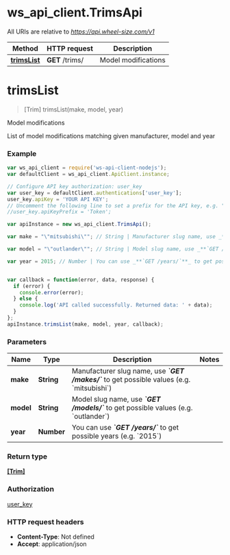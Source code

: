 # ws_api_client.TrimsApi

All URIs are relative to *https://api.wheel-size.com/v1*

Method | HTTP request | Description
------------- | ------------- | -------------
[**trimsList**](TrimsApi.md#trimsList) | **GET** /trims/ | Model modifications


<a name="trimsList"></a>
# **trimsList**
> [Trim] trimsList(make, model, year)

Model modifications

List of model modifications matching given manufacturer, model and year

### Example
```javascript
var ws_api_client = require('ws-api-client-nodejs');
var defaultClient = ws_api_client.ApiClient.instance;

// Configure API key authorization: user_key
var user_key = defaultClient.authentications['user_key'];
user_key.apiKey = 'YOUR API KEY';
// Uncomment the following line to set a prefix for the API key, e.g. "Token" (defaults to null)
//user_key.apiKeyPrefix = 'Token';

var apiInstance = new ws_api_client.TrimsApi();

var make = "\"mitsubishi\""; // String | Manufacturer slug name, use _**`GET /makes/`**_ to get possible values (e.g. `mitsubishi`)

var model = "\"outlander\""; // String | Model slug name, use _**`GET /models/`**_ to get possible values (e.g. `outlander`)

var year = 2015; // Number | You can use _**`GET /years/`**_ to get possible years (e.g. `2015`)


var callback = function(error, data, response) {
  if (error) {
    console.error(error);
  } else {
    console.log('API called successfully. Returned data: ' + data);
  }
};
apiInstance.trimsList(make, model, year, callback);
```

### Parameters

Name | Type | Description  | Notes
------------- | ------------- | ------------- | -------------
 **make** | **String**| Manufacturer slug name, use _**&#x60;GET /makes/&#x60;**_ to get possible values (e.g. &#x60;mitsubishi&#x60;) | 
 **model** | **String**| Model slug name, use _**&#x60;GET /models/&#x60;**_ to get possible values (e.g. &#x60;outlander&#x60;) | 
 **year** | **Number**| You can use _**&#x60;GET /years/&#x60;**_ to get possible years (e.g. &#x60;2015&#x60;) | 

### Return type

[**[Trim]**](Trim.md)

### Authorization

[user_key](../README.md#user_key)

### HTTP request headers

 - **Content-Type**: Not defined
 - **Accept**: application/json

